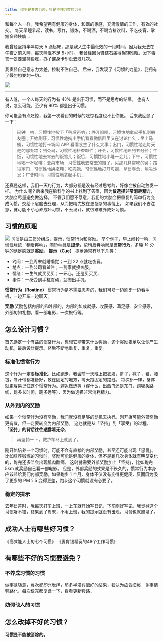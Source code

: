 ```yaml
---
title: 你不是意志力差，只是不懂习惯的力量
---
```

和每个人一样，我希望拥有健康的身体，和谐的家庭，充满激情的工作，有效的社交。
每天早睡早起，读书，写作，锻炼，不喝酒，不喝含糖饮料，不吃夜宵，掌握多种技能...

我曾经坚持半年每天 5 点起床，那是我人生中最低效的一段时间，因为我无法在午夜之前入睡，每天睡眠不足 5 小时。
我曾经因为肾结石痛得辗转难眠，发下毒誓一定要坚持锻炼，办了健身卡却没去过几次。

我责怪自己意志力太差，控制不住自己。
后来，我发现了《习惯的力量》，我拥有了最初想要的一切。

![](./_image/2017-02-18-07-49-06.jpg)

---
有人说，一个人每天的行为有 40% 是出于习惯，而不是思考的结果。
也有人说，怎么可能，至少有 90% 都是出于习惯。

你可能会有点吃惊，我第一次看到的时候的吃惊程度也不比你低。
后来我回顾了一下：
>闹钟一响，习惯性地按下「稍后再响」；睁开眼睛，习惯性地拿起手机刷朋友圈；开始刷牙，习惯性地掏出手机看看微信群里又在讨论什么；坐上马桶，习惯性地打卡新闻 APP 看看发生了什么大事；出门，习惯性地走每天走的那条路；到公司，习惯性地检查邮件；开会，习惯性地迟到五分钟；午饭，习惯性地去常去的饭馆儿；饭后，习惯性地小睡一会儿；下午，习惯性地喝一杯咖啡；去菜市场，习惯性地去常去的摊子，买那几样常吃的菜；踏进家门，习惯性地换拖鞋；吃完饭，习惯性地打开电视，拿出零食，躺进沙发；广告时间，习惯性地拿起手机...

还真是这样，我们一天的行为，大部分都是没有经过思考的，好像会被自动触发一样。
为什么呢？后来我在脑科学的书上找到了答案，因为**做选择非常消耗精力**，大脑会尽量避免做选择。
不管我们愿不愿意，我们的大脑会把重复的简单行为变成习惯，交给下层脑去处理，从而把精力放在更复杂的事情上。
如果我们不去注意，就可能不小心养成坏习惯，不去设计，就很难难养成好习惯。
## 习惯的原理
![](./_image/2016-09-11-09-33-25.jpg)
习惯是由三部分组成，提示，惯常行为和奖励。
举个例子，早上闹铃一响，习惯性地按「稍后再响」。闹铃响就是**提示**，按稍后再响就是**惯常行为**，多睡 10 分钟的满足感就是**奖励**。
**提示（Cue）**
提示通常有以下几类：
* 时间：一到周末就睡懒觉；一到 22 点就吃夜宵。
* 地点：一到公司看邮件；一到家就换衣服。
* 情绪：一生气就买买买；一开心，还是买买买。
* 事件：一感受到手机震动，就掏出手机。

**惯常行为（Routine）**
惯常行为是不需要思考的，我们可以一边刷牙一边看手机，一边开车一边聊天。

**奖励**
奖励包括内部的和外部的，内部的如成就感、收获感、满足感、安全感等，外部的如礼物，看一部电影，一次旅行等。
## 怎么设计习惯？
首先选定一个有益的惯常行为，想想它能带来什么奖励，这个奖励要足以让你产生动机，最后设计提示。然后不断地重复，重复，重复。
### 标准化惯常行为
这个行为一定要**标准化**，比如跑步，我会前一天晚上把衣服，裤子，袜子，鞋，腰包，导汗带都准备好，放在固定的地方，每天跑固定的路线。
每次都一样，身体就更容易记住这个惯常行为。避免做选择（穿什么，出西门还是东门，跑哪条路线，跑多长时间，跑多远等），因为做选择非常消耗精力。
### 从外到内的奖励
如果一个惯常行为没有奖励，我们就没有足够的动机去执行。刚开始可能外部奖励更有效，但一定要转变为内部奖励。
这也就是从「坚持」到「享受」的过程。
**「坚持」的背后往往透露着无奈**。
>再坚持一下，救护车马上就到了。
 
刚开始培养一个习惯时，可能不会有直接的内部奖励，甚至还可能出现「惩罚」。
比如培养锻炼的习惯时，奖励可能是健康的身体，但不是跑几次身体就有明显变化的，跑完还多半会出现肌肉酸痛。
这时就需要外部奖励加上「坚持」，比如跑完 5km 就奖励自己看一部电影。
但是，外部奖励的效果是不长久的，惯常行为本身应该带给我们内部奖励，如果跑步 1 个月，身体不仅没有变得更健康，反而因为吸了更多的 PM 2.5 变得更差，跑步这个习惯就没有必要了。
### 稳定的提示
去年出差时，我每天打车上班，一上车就开始写日记，下车刚好写完。我觉得这个习惯听不错，结果到了周末，不用上班，我的提示就没有出现，习惯也就崩塌了。

## 成功人士有哪些好习惯？
《高效能人士的七个习惯》
《麦肯锡精英的48个工作习惯》

## 有哪些不好的习惯要避免？
### 不养成习惯的习惯
做事很随意，每次都即兴发挥，那多半没有很好的结果，我认为应该把每一件事情套路化，每次做完都复盘一下，看看更新套路，

### 妨碍他人的习惯
## 怎么改掉不好的习惯？
**习惯是不能被消除的。**